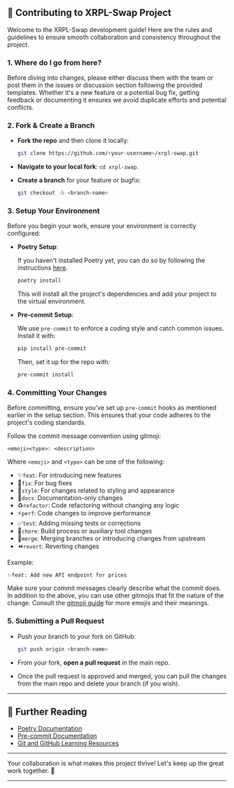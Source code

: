 ## 🚀 Contributing to XRPL-Swap Project

Welcome to the XRPL-Swap development guide! Here are the rules and guidelines to ensure smooth collaboration and consistency throughout the project.

### 1. Where do I go from here?

Before diving into changes, please either discuss them with the team or post them in the issues or discussion section following the provided templates. Whether it's a new feature or a potential bug fix, getting feedback or documenting it ensures we avoid duplicate efforts and potential conflicts.

### 2. Fork & Create a Branch

-   **Fork the repo** and then clone it locally:

    ```bash
    git clone https://github.com/<your-username>/xrpl-swap.git
    ```

-   **Navigate to your local fork**: `cd xrpl-swap`.

-   **Create a branch** for your feature or bugfix:

    ```bash
    git checkout -b <branch-name>
    ```

### 3. Setup Your Environment

Before you begin your work, ensure your environment is correctly configured:

-   **Poetry Setup**:

    If you haven't installed Poetry yet, you can do so by following the instructions [here](https://python-poetry.org/docs/).

    ```bash
    poetry install
    ```

    This will install all the project's dependencies and add your project to the virtual environment.

-   **Pre-commit Setup**:

    We use `pre-commit` to enforce a coding style and catch common issues. Install it with:

    ```bash
    pip install pre-commit
    ```

    Then, set it up for the repo with:

    ```bash
    pre-commit install
    ```

### 4. Committing Your Changes

Before committing, ensure you've set up `pre-commit` hooks as mentioned earlier in the setup section. This ensures that your code adheres to the project's coding standards.

Follow the commit message convention using gitmoji:

```
<emoji><type>: <description>
```

Where `<emoji>` and `<type>` can be one of the following:

-   ✨`feat`: For introducing new features
-   🐛`fix`: For bug fixes
-   🎨`style`: For changes related to styling and appearance
-   📝`docs`: Documentation-only changes
-   ♻️`refactor`: Code refactoring without changing any logic
-   ⚡️`perf`: Code changes to improve performance
-   ✅`test`: Adding missing tests or corrections
-   🔧`chore`: Build process or auxiliary tool changes
-   🔀`merge`: Merging branches or introducing changes from upstream
-   ⏪`revert`: Reverting changes

Example:

```
✨feat: Add new API endpoint for prices
```

Make sure your commit messages clearly describe what the commit does. In addition to the above, you can use other gitmojis that fit the nature of the change. Consult the [gitmoji guide](https://gitmoji.dev) for more emojis and their meanings.

### 5. Submitting a Pull Request

-   Push your branch to your fork on GitHub:

    ```bash
    git push origin <branch-name>
    ```

-   From your fork, **open a pull request** in the main repo.

-   Once the pull request is approved and merged, you can pull the changes from the main repo and delete your branch (if you wish).

---

## 📖 Further Reading

-   [Poetry Documentation](https://python-poetry.org/docs/)
-   [Pre-commit Documentation](https://pre-commit.com/)
-   [Git and GitHub Learning Resources](https://docs.github.com/en/get-started/quickstart/git-and-github-learning-resources)

---

Your collaboration is what makes this project thrive! Let's keep up the great work together. 🚀

---

